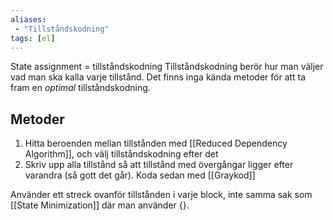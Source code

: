 ```yaml
---
aliases:
 - "Tillståndskodning"
tags: [el]
---
```


State assignment = tillståndskodning
Tillståndskodning berör hur man väljer vad man ska kalla varje tillstånd. Det finns inga kända metoder för att ta fram en *optimal* tillståndskodning.

## Metoder
1. Hitta beroenden mellan tillstånden med [[Reduced Dependency Algorithm]], och välj tillståndskodning efter det
2. Skriv upp alla tillstånd så att tillstånd med övergångar ligger efter varandra (så gott det går). Koda sedan med [[Graykod]]

Använder ett streck ovanför tillstånden i varje block, inte samma sak som [[State Minimization]] där man använder {}.